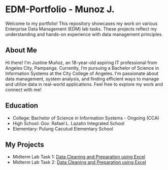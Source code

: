 # EDM-Portfolio - Munoz J.
Welcome to my portfolio! This repository showcases my work on various Enterprise Data Management (EDM) lab tasks.
These projects reflect my understanding and hands-on experience with data management principles.
## About Me
Hi there! I'm Justine Muñoz, an 18-year-old aspiring IT professional from Angeles City, Pampanga. Currently, I’m pursuing a Bachelor of Science in Information Systems at the City College of Angeles. 
I'm passionate about data management, system analysis, and finding efficient ways to manage and utilize data in real-world applications. Feel free to explore my work and connect with me!
## Education
- College: Bachelor of Science in Information Systems - Ongoing (CCA)
- High School: Gov. Rafael L. Lazatin Integrated School
- Elementary: Pulung Cacutud Elementary School
## My Projects
- Midterm Lab Task 1: [Data Cleaning and Preparation using Excel](Midterm%20Task%201/task1.md)
- Midterm Lab Task 2: [Data Cleaning and Preparation using Excel](Midterm%20Task%201/task1.md)
